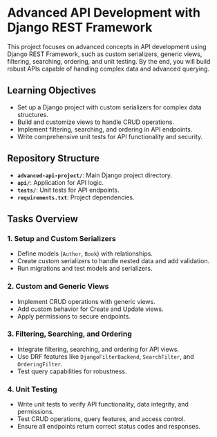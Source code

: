 # Advanced API Development with Django REST Framework

This project focuses on advanced concepts in API development using Django REST Framework, such as custom serializers, generic views, filtering, searching, ordering, and unit testing. By the end, you will build robust APIs capable of handling complex data and advanced querying.

## Learning Objectives
- Set up a Django project with custom serializers for complex data structures.
- Build and customize views to handle CRUD operations.
- Implement filtering, searching, and ordering in API endpoints.
- Write comprehensive unit tests for API functionality and security.

## Repository Structure
- **`advanced-api-project/`**: Main Django project directory.
- **`api/`**: Application for API logic.
- **`tests/`**: Unit tests for API endpoints.
- **`requirements.txt`**: Project dependencies.

## Tasks Overview
### 1. **Setup and Custom Serializers**
- Define models (`Author`, `Book`) with relationships.
- Create custom serializers to handle nested data and add validation.
- Run migrations and test models and serializers.

### 2. **Custom and Generic Views**
- Implement CRUD operations with generic views.
- Add custom behavior for Create and Update views.
- Apply permissions to secure endpoints.

### 3. **Filtering, Searching, and Ordering**
- Integrate filtering, searching, and ordering for API views.
- Use DRF features like `DjangoFilterBackend`, `SearchFilter`, and `OrderingFilter`.
- Test query capabilities for robustness.

### 4. **Unit Testing**
- Write unit tests to verify API functionality, data integrity, and permissions.
- Test CRUD operations, query features, and access control.
- Ensure all endpoints return correct status codes and responses.
